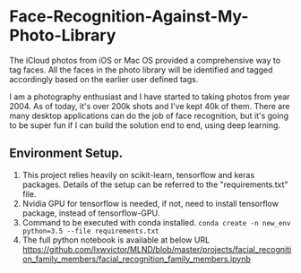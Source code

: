 # Face-Recognition-Against-My-Photo-Library
The iCloud photos from iOS or Mac OS provided a comprehensive way to tag faces. All the faces in the photo library will be identified and tagged accordingly based on the earlier user defined tags.

I am a photography enthusiast and I have started to taking photos from year 2004. As of today, it's over 200k shots and I've kept 40k of them. There are many desktop applications can do the job of face recognition, but it's going to be super fun if I can build the solution end to end, using deep learning.

## Environment Setup.
1. This project relies heavily on scikit-learn, tensorflow and keras packages. Details of the setup can be referred to the "requirements.txt" file.
2. Nvidia GPU for tensorflow is needed, if not, need to install tensorflow package, instead of tensorflow-GPU.
3. Command to be executed with conda installed.
	`conda create -n new_env python=3.5 --file requirements.txt`
4. The full python notebook is available at below URL
	https://github.com/lxwvictor/MLND/blob/master/projects/facial_recognition_family_members/facial_recognition_family_members.ipynb
